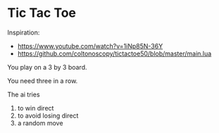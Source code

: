 # Tic Tac Toe

Inspiration: 
* https://www.youtube.com/watch?v=1iNp85N-36Y
* https://github.com/coltonoscopy/tictactoe50/blob/master/main.lua

You play on a 3 by 3 board.

You need three in a row.

The ai tries 
1. to win direct
2. to avoid losing direct
3. a random move